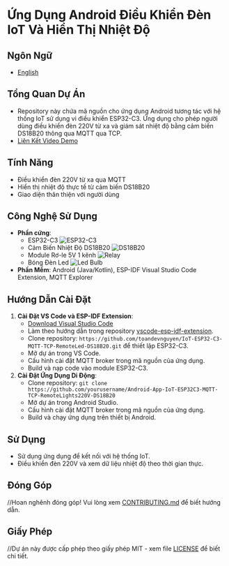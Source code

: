 # Ứng Dụng Android Điều Khiển Đèn IoT Và Hiển Thị Nhiệt Độ
## Ngôn Ngữ
- [English](../README.md)
## Tổng Quan Dự Án
- Repository này chứa mã nguồn cho ứng dụng Android tương tác với hệ thống IoT sử dụng vi điều khiển ESP32-C3. Ứng dụng cho phép người dùng điều khiển đèn 220V từ xa và giám sát nhiệt độ bằng cảm biến DS18B20 thông qua MQTT qua TCP.
- [Liên Kết Video Demo](https://24ffdk-my.sharepoint.com/:v:/g/personal/toan5tb1drivedev_24ffdk_onmicrosoft_com/EdekrNNiyAdAr4RuuM1K9csBAXf8sxO2ubKTF2UoG07UlA?e=lwrZPB) 

## Tính Năng
- Điều khiển đèn 220V từ xa qua MQTT
- Hiển thị nhiệt độ thực tế từ cảm biến DS18B20
- Giao diện thân thiện với người dùng

## Công Nghệ Sử Dụng
- **Phần cứng**:
  - ESP32-C3
    ![ESP32-C3](https://i.ebayimg.com/images/g/WkEAAOSw1iZli80j/s-l500.jpg)
  - Cảm Biến Nhiệt Độ DS18B20
    ![DS18B20](https://i.ebayimg.com/images/g/6sYAAOSwnmxfhlJE/s-l1600.webp)
  - Module Rơ-le 5V 1 kênh
    ![Relay](https://bizweb.dktcdn.net/100/005/602/files/ad4.jpg?v=1465956650836)
  - Bóng Đèn Led
    ![Led Bulb](https://kawaled.com/image/catalog/bulb-tru---tron-led2/den-led-tron-led2-a60-9w.jpg)
- **Phần Mềm**: Android (Java/Kotlin), ESP-IDF Visual Studio Code Extension, MQTT Explorer

## Hướng Dẫn Cài Đặt
1. **Cài Đặt VS Code và ESP-IDF Extension**:
   - [Download Visual Studio Code](https://code.visualstudio.com/download)
   - Làm theo hướng dẫn trong repository [vscode-esp-idf-extension](https://github.com/espressif/vscode-esp-idf-extension/blob/master/docs/tutorial/install.md).
   - Clone repository: `https://github.com/toandevnguyen/IoT-ESP32-C3-MQTT-TCP-RemoteLed-DS18B20.git` để thiết lập ESP32-C3.
   - Mở dự án trong VS Code.
   - Cấu hình cài đặt MQTT broker trong mã nguồn của ứng dụng.
   - Build và nạp code vào module ESP32-C3.
2. **Cài Đặt Ứng Dụng Di Động**:
   - Clone repository: `git clone https://github.com/yourusername/Android-App-IoT-ESP32C3-MQTT-TCP-RemoteLights220V-DS18B20`
   - Mở dự án trong Android Studio.
   - Cấu hình cài đặt MQTT broker trong mã nguồn của ứng dụng.
   - Build và chạy ứng dụng trên thiết bị Android.

## Sử Dụng
- Sử dụng ứng dụng để kết nối với hệ thống IoT.
- Điều khiển đèn 220V và xem dữ liệu nhiệt độ theo thời gian thực.

## Đóng Góp
//Hoan nghênh đóng góp! Vui lòng xem [CONTRIBUTING.md](CONTRIBUTING.md) để biết hướng dẫn.

## Giấy Phép
//Dự án này được cấp phép theo giấy phép MIT - xem file [LICENSE](LICENSE) để biết chi tiết.

